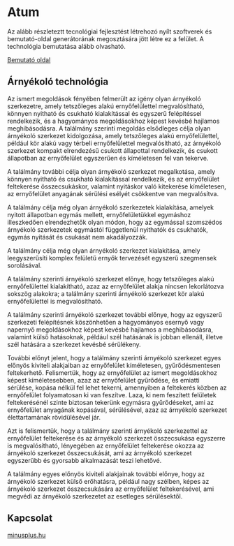 # Atum

Az alább részleteztt tecnológiai fejlesztést létrehozó nyílt szoftverek és bemutató-oldal generátorának megosztására jött létre ez a felület. A technológia bemutatása alább olvasható.

[Bemutató oldal](https://atum-shade.github.io/)

## Árnyékoló technológia

Az ismert megoldások fényében felmerült az igény olyan árnyékoló szerkezetre, amely tetszőleges alakú ernyőfelülettel megvalósítható, könnyen nyitható és csukható kialakítással és egyszerű felépítéssel rendelkezik, és a hagyományos megoldásokhoz képest kevésbé hajlamos meghibásodásra. 
A találmány szerinti megoldás elsődleges célja olyan árnyékoló szerkezet kidolgozása, amely tetszőleges alakú ernyőfelülettel, például kör alakú vagy térbeli ernyőfelülettel megvalósítható, az árnyékoló szerkezet kompakt elrendezésű csukott állapottal rendelkezik, és csukott állapotban az ernyőfelület egyszerűen és kíméletesen fel van tekerve.

A találmány további célja olyan árnyékoló szerkezet megalkotása, amely könnyen nyitható és csukható kialakítással rendelkezik, és az ernyőfelület feltekerése összecsukáskor, valamint nyitáskor való kitekerése kíméletesen, az ernyőfelület anyagának sérülési esélyét csökkentve van megvalósítva.

A találmány célja még olyan árnyékoló szerkezetek kialakítása, amelyek nyitott állapotban egymás mellett, ernyőfelületükkel egymáshoz illeszkedően elrendezhetők olyan módon, hogy az egymással szomszédos árnyékoló szerkezetek egymástól függetlenül nyithatók és csukhatók, egymás nyitását és csukását nem akadályozzák.

A találmány célja még olyan árnyékoló szerkezet kialakítása, amely leegyszerűsíti komplex felületű ernyők tervezését egyszerű szegmensek sorolásával.

A találmány szerinti árnyékoló szerkezet előnye, hogy tetszőleges alakú ernyőfelülettel kialakítható, azaz az ernyőfelület alakja nincsen lekorlátozva sokszög alakokra; a találmány szerinti árnyékoló szerkezet kör alakú ernyőfelülettel is megvalósítható. 

A találmány szerinti árnyékoló szerkezet további előnye, hogy az egyszerű szerkezeti felépítésnek köszönhetően a hagyományos esernyő vagy napernyő megoldásokhoz képest kevésbé hajlamos a meghibásodásra, valamint külső hatásoknak, például szél hatásának is jobban ellenáll, illetve szél hatására a szerkezet kevésbé sérülékeny. 

További előnyt jelent, hogy a találmány szerinti árnyékoló szerkezet egyes előnyös kiviteli alakjaiban az ernyőfelület kíméletesen, gyűrődésmentesen feltekerhető. Felismertük, hogy az ernyőfelület az ismert megoldásokhoz képest kíméletesebben, azaz az ernyőfelület gyűrődése, és emiatti sérülése, kopása nélkül fel lehet tekerni, amennyiben a feltekerés közben az ernyőfelület folyamatosan ki van feszítve.  Laza, ki nem feszített felületek feltekerésénél szinte biztosan tekerünk egymásra gyűrődéseket, ami az ernyőfelület anyagának kopásával, sérülésével, azaz az árnyékoló szerkezet élettartamának rövidülésével jár. 

Azt is felismertük, hogy a találmány szerinti árnyékoló szerkezettel az ernyőfelület feltekerése és az árnyékoló szerkezet összecsukása egyszerre is megvalósítható, lényegében az ernyőfelület feltekerése okozza az árnyékoló szerkezet összecsukását, ami az árnyékoló szerkezet egyszerűbb és gyorsabb alkalmazását teszi lehetővé.

A találmány egyes előnyös kiviteli alakjainak további előnye, hogy az árnyékoló szerkezet külső erőhatásra, például nagy szélben, képes az árnyékoló szerkezet összecsukására az ernyőfelület feltekerésével, ami megvédi az árnyékoló szerkezetet az esetleges sérülésektől.

## Kapcsolat
[minusplus.hu](http://www.minusplus.hu/)
